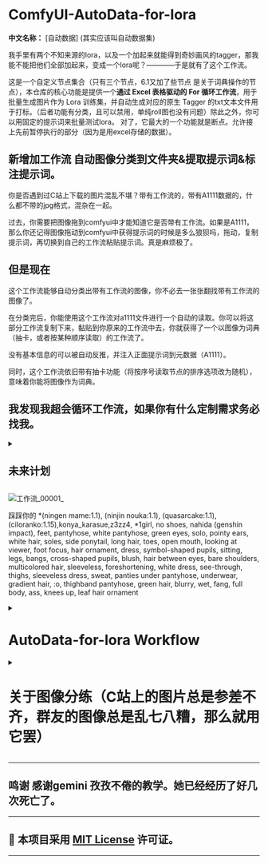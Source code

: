 # ComfyUI-AutoData-for-lora

**中文名称：** [自动数据] (其实应该叫自动数据集) 

我手里有两个不知来源的lora，以及一个加起来就能得到奇妙画风的tagger，那我能不能把他们全部加起来，变成一个lora呢？————于是就有了这个工作流。

这是一个自定义节点集合（只有三个节点，6.1又加了些节点 是关于词典操作的节点），本仓库的核心功能是提供一个**通过 Excel 表格驱动的 For 循环工作流**，用于批量生成图片作为 Lora 训练集，并自动生成对应的原生 Tagger 的txt文本文件用于打标。（后者功能有分类，且可以禁用，单纯roll图也没有问题）除此之外，你可以用固定的提示词来批量测试lora。
对了，它最大的一个功能就是断点。允许接上先前暂停执行的部分（因为是用excel存储的数据）。

## 新增加工作流 自动图像分类到文件夹&提取提示词&标注提示词。 

你是否遇到过C站上下载的图片混乱不堪？带有工作流的，带有A1111数据的，什么都不带的jpg格式，混杂在一起。

过去，你需要把图像拖到comfyui中才能知道它是否带有工作流。如果是A1111，那么你还记得图像拖动到comfyui中获得提示词的时候是多么狼狈吗，拖动，复制提示词，再切换到自己的工作流粘贴提示词。真是麻烦极了。

## 但是现在 

这个工作流能够自动分类出带有工作流的图像，你不必去一张张翻找带有工作流的图像了。

在分类完后，你能使用这个工作流对a1111文件进行一个自动的读取。你可以将这部分工作流复制下来，黏贴到你原来的工作流中去，你就获得了一个以图像为词典（抽卡，或者按某种顺序读取）的工作流了。

没有基本信息的可以被自动反推，并注入正面提示词到元数据（A1111）。

同时，这个工作流依旧带有抽卡功能（将按序号读取节点的排序选项改为随机），意味着你能将图像作为词典。

## 我发现我超会循环工作流，如果你有什么定制需求务必找我。

<details>
<summary>
<h2>未来计划</h2>
</summary><br/>

上传到ComfyUI Manager 未完成

从QQ图片（或者其它地方来的图片）中批量提取元数据并存储到词典。（将采样器，调度器，正负面提示词，随机数？,图片本身记录到excel） 完成!

完成了对图像分类（硬连接和符号连接）的工作流，下一步是对分类图像的进行数据提取操作。(转换为png 存储元数据* 元数据使用*)

从图片得到词典（按顺序不重复写入到txt）完成

从词典得到excel(按顺序读取txt行) 完成 

</details>

![工作流_00001_](https://github.com/user-attachments/assets/5946a981-1f50-4fc1-a675-5226a71fd92b)

踩踩你的
*(ningen mame:1.1), (ninjin nouka:1.1), (quasarcake:1.1), (ciloranko:1.15),konya_karasue,z3zz4,
*1girl, no shoes, nahida (genshin impact), feet, pantyhose, white pantyhose, green eyes, solo, pointy ears, white hair, soles, side ponytail, long hair, toes, open mouth, looking at viewer, foot focus, hair ornament, dress, symbol-shaped pupils, sitting, legs, bangs, cross-shaped pupils, blush, hair between eyes, bare shoulders, multicolored hair, sleeveless, foreshortening, white dress, see-through, thighs, sleeveless dress, sweat, panties under pantyhose, underwear, gradient hair, :o, thighband pantyhose, green hair, blurry, wet, fang, full body, ass, knees up, leaf hair ornament

<details>
<summary>
 <h1>AutoData-for-lora Workflow</h2>
 </summary><br/>
 
<details>
<summary>
<h2>快速开始(AutoData-for-lora工作流)（脑子不够用的话，太长不看的话）:</h2>
</summary><br/>

0.安装节点（不会安装的在往下滑一点点，你应该能看懂怎么安装）

1.将上方的图片拖入comfyui，就是这张图片的工作流可能有些旧，有些节点可能已经被淘汰了。（新的在目录workflows下，我非常建议使用最新的工作流）

2.将excel 创建好

3.填入excel表格的文件位置

4.resources文件夹中的词典放在\custom_nodes\comfyui-easy-use\wildcards中。

5.点击执行


**运行的时候务必确保excel没有被打开，不然写入不了excel**

</details>

---

<details>
<summary>
<h2>安装 </h2>
 </summary><br/>

1. **打开 ComfyUI 目录：** 导航到你的 ComfyUI 安装目录。

2. **进入 `custom_nodes` 文件夹。进入cmd。

3. **克隆或下载本仓库：**

   * **方法一：使用 Git (推荐)**
     打开命令行或终端，进入 `custom_nodes` 文件夹，然后执行以下命令克隆本仓库：

     ```bash
     git clone [https://github.com/Camellia895/ComfyUI-AutoData-for-lora.git](https://github.com/Camellia895/ComfyUI-AutoData-for-lora.git)
     ```

   * **方法二：手动下载**
     点击 GitHub 页面上的 "Code" 按钮，然后选择 "Download ZIP"。解压下载的 ZIP 文件，将其中的文件夹（例如 `ComfyUI-AutoData-for-lora-main`）重命名为 `ComfyUI-AutoData-for-lora`，并将其移动到 `custom_nodes` 文件夹中。

4. **重启 ComfyUI：** 关闭并重新启动 ComfyUI，新的节点应该出现在你的节点列表中。
   
</details>

---

<details>
<summary>
<h2>节点介绍</h2>
</summary><br/>

* **按序号自动加载标记图像:** 根据多种条件（修改时间、文件名、文件后缀、包含/排除标识）按顺序输出特定文件路径，适用于需要按顺序处理文件（如名称顺序）或自动筛选 Lora 训练素材的场景。
* **自动清理1x1png :** 自动扫描并删除指定文件夹中所有尺寸为 1x1 像素的 PNG 图片。这些图片是工作流不可避免而产生的占位符，通过清理可保持数据目录整洁。默认模式为试运行也就是dry_run,如果试运行成功在把试运行关掉。具体可以看控制台状况。（这个节点可以单独拖动到文件夹中作为批处理脚本使用。）
* **4转一空信号传递:** 被优化掉了
* **文件迁移并创建链接**：在目标位置创建图像的硬连接，省下100%的空间。
* **元数据规则检测器 V2**：检测元数据输出检测值
* （额外的，但不是节点）当中有个自动读取节点的 ![image](https://github.com/user-attachments/assets/aa8dda99-74c5-4bd4-936d-4c0f32ee3623)文件，**不用注册也能读取节点**。利好节点开发。
* （额外的，但不是节点）词典我放在resources文件夹中，请把词典移动到easy——use节点的的wildcards下。比如我的，就放在G:\ComfyUI_windows_portable\ComfyUI\custom_nodes\comfyui-easy-use\wildcards下。

</details>
<details>
<summary>
<h2>节点详情（还有至少七个节点，等待更新）</h2>
 </summary><br/>
 
<details>
<summary>
<h3>1. 按序号自动加载标记图像 </h3>
</summary><br/>
这个节点旨在从指定目录中按特定规则选择文件，并每次输出一个文件，适用于需要按顺序处理文件（如图像序列）的场景。在 Lora 数据生成工作流中，可用于按顺序读取或处理生成的图片。

以图中的例子来讲解。我需要读取文件夹中带有记号的图片名（图中显示部分的工作流是用于用图像名从excel中得到txt）

![image](https://github.com/user-attachments/assets/6495c265-030b-43d2-963e-4d1178c959fa)

图中，我用 **按序号自动加载标记图像** 输入了文件位置（folder_path），和搜索标识符（search_marker 它可以不填）输出了符合特征的文件数量（int）。然后提供给for循环作为循环读取的数量。通过索引然后提供给同同样的节点，这时输出文件名和图像（还有其他输出可用于指示状态。不是需要的），同排除的标识符可以选择是否移除。还能输出图像的元数据。

你可以配合我的另一个库里的软件食用https://github.com/Camellia895/Auto-Date-Marking-tools。它用于给图像名添加标识符。

(索引可能是翻译问题，但它的输出是int 初始输出为0，循环一次就加1)
</details>

---

<details>
<summary>
<h3>2. 自动清理1x1png (`clean_1x1_png`)</h3>
</summary><br/>
自动扫描并删除指定文件夹中所有尺寸为 1x1 像素的 PNG 图片。这些图片是工作流不可避免（目前找到的最优解）而产生的占位符，通过清理可保持数据目录整洁。默认模式为试运行也就是dry_run,如果试运行成功在把试运行关掉。具体可以看控制台状况。或者通过输出看到。（这个节点可以单独拖动到文件夹中作为批处理脚本使用。）
 
![image](https://github.com/user-attachments/assets/c04be277-eb7c-4a4f-90df-88137d771c5f)
 
</details>
</details>

---

<details>
<summary>
<h2> 讲解部分 </h2>
 </summary><br/>
## 为数据集服务的工作流 (AutoData-for-lora Workflow) 当然也可以用于单纯的roll图 
本仓库的核心价值在于提供一个**为数据集服务的 ComfyUI 工作流**，该工作流演示了如何结合 Excel 表格数据和上述节点，自动化生成 Lora 训练图片并自动生成对应的原生 Tagger 文本文件（不需要的话可以关掉）。（下方有个功能是通过图片读取tagger，需要的话可以打开）
输入excel位置。我只是将文本框一分为三了，你可以用一个文本框替代，这没有问题。**对了，记得在目标位置创建一个excel文件**
 
![image](https://github.com/user-attachments/assets/7c3fd999-2155-4c91-b63e-810e2ad1cae5)

这是你的控制台，可以控制需要读取（或写入）的excel位置，一个tagger需要生成几张图片。
写错了也没关系，重复运行也没关系，这不会导致重复图片产生（也不会花费gpu去重复生成图片），只会输出1x1的png图片，而刚刚的**自动清理1x1png**则是清理这些占位文件的。

![image](https://github.com/user-attachments/assets/3f610217-ac54-4089-9bfb-22a64346be08)

tagger来自词典或者excel，如果excel中有了的话，就用excel的，没有的话就会自动用词典填一个。

![image](https://github.com/user-attachments/assets/dcbbbe3b-06f2-4226-bd10-6d16a02cbb9e)

保存图像和写入表格标记

![image](https://github.com/user-attachments/assets/99eabd9b-d530-4b1d-9964-85f1b31bf339)

下方是简易的工作流的部分，你可以看到，我只给它输入了tagger，然后输出了图片。 你可以把你工作流整合进来，输入tagger，输出特定名称的图片。

![image](https://github.com/user-attachments/assets/009f4adc-7041-4f09-ac62-f204c59e6822)

用图像从excel中获得tagger。你可以配合我的另一个库里的软件食用https://github.com/Camellia895/Auto-Date-Marking-tools，用于给图像名添加标识符。

![image](https://github.com/user-attachments/assets/c7c2067c-7051-45d4-91e6-302431e20cf7)

然后你会的得到一个类似这样的excel表格（我做了中断，如果你点击继续运行，它就会从缺失位置继续生成图片）

![image](https://github.com/user-attachments/assets/d5ae9a1e-84d3-4b03-b9bf-0f43f01654d7)

</details>


---

<details>
<summary>
<h1>关于词典操作</h2>
</summary><br/>
 
让tagger写入到词典中，不重复，并去掉重复的逗号，去掉非法的换行符号。你可以右键点击播放声音节点，在菜单中选择执行节点。这样就就能只执行框中的节点了。

![image](https://github.com/user-attachments/assets/22625a95-8c5f-45db-8183-5014f0082225)

按顺序读取词典行，然后把词典写入的excel中。你可以右键点击播放声音节点，在菜单中选择执行节点。这样就就能只执行框中的节点了。

![image](https://github.com/user-attachments/assets/034d85e4-846d-4dfc-9939-b1fcb7d7d1e1)

两者直接以切换节点连接。选择2的时候不执行上方的节点。

![image](https://github.com/user-attachments/assets/31a15adc-ae56-4870-89b6-ea920a916f65)

</details>

</details>
<details>
<summary>
<h1>关于图像分练（C站上的图片总是参差不齐，群友的图像总是乱七八糟，那么就用它罢）</h1>
</summary><br/>
 
图像分练工作流，读取图像，并获取元数据，使用元数据检测节点判断是什么图像。
并迁移在目标位置创建连接。（符号连接和硬连接）具体可以看我在工作流中的注释。

![image](https://github.com/user-attachments/assets/ac94c1f5-ae99-4db5-b2d2-d8334077fbcd)

你会得到（因为是硬连接，所以文件夹显示的文件大小不准，请查看磁盘的大小变化，512张1024*1024图片实际上只大了4.3个Mb）

![image](https://github.com/user-attachments/assets/be1ce814-8800-4c02-8101-3b167bff8185)
 
从A1111图片元数据中提取提示词（将排序改为随机时，为抽卡）

![image](https://github.com/user-attachments/assets/3726c7bf-8846-4a26-a61e-b0f797a08fe9)

为没有基本元数据的图像进行提示词标注

![image](https://github.com/user-attachments/assets/46ff1211-cbff-4167-8670-4001438ab5af)

</details>

---

## 鸣谢  感谢gemini 孜孜不倦的教学。她已经经历了好几次死亡了。

---

## 📝 本项目采用 [MIT License](https://opensource.org/licenses/MIT) 许可证。

---

